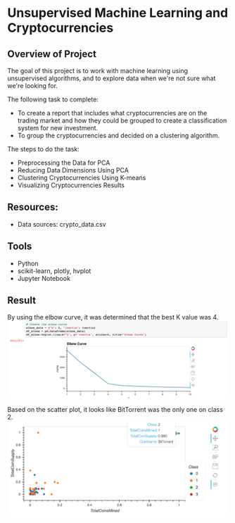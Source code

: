 # Unsupervised Machine Learning and Cryptocurrencies

## Overview of Project

The goal of this project is to work with machine learning using unsupervised algorithms, and to explore data when we're not sure what we're looking for.

The following task to complete:
* To create a report that includes what cryptocurrencies are on the trading market and how they could be grouped to create a classification system for new investment.
* To group the cryptocurrencies and decided on a clustering algorithm.

The steps to do the task:
* Preprocessing the Data for PCA
* Reducing Data Dimensions Using PCA
* Clustering Cryptocurrencies Using K-means
* Visualizing Cryptocurrencies Results

## Resources:
* Data sources: crypto_data.csv

## Tools
* Python
* scikit-learn, plotly, hvplot 
* Jupyter Notebook

## Result

By using the elbow curve, it was determined that the best K value was 4.
![alt text](Resources/elbow_k4.png)

Based on the scatter plot, it looks like BitTorrent was the only one on class 2.
![alt text](Resources/plot_scatter.png) 
